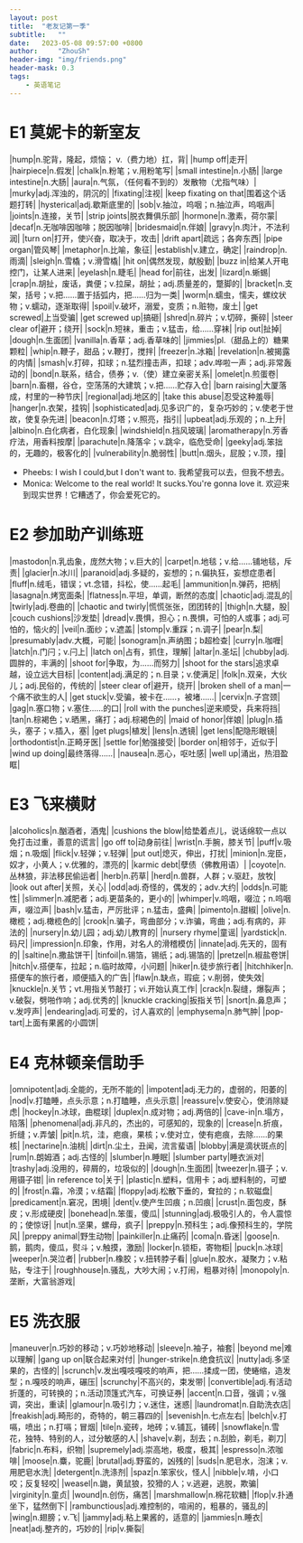 ```yaml
---
layout: post
title:  "老友记第一季"
subtitle:   ""
date:   2023-05-08 09:57:00 +0800
author:     "ZhouSh"
header-img: "img/friends.png"
header-mask: 0.3
tags:
    - 英语笔记
---
```

# E1 莫妮卡的新室友

|hump|n.驼背，隆起，烦恼； v.（费力地）扛，背|
|hump off|走开|
|hairpiece|n.假发|
|chalk|n.粉笔；v.用粉笔写|
|small intestine|n.小肠|
|large intestine|n.大肠|
|aura|n.气氛，（任何看不到的）发散物（尤指气味）|
|murky|adj.浑浊的，阴沉的|
|fixating|注视|
|keep fixating on that|围着这个话题打转|
|hysterical|adj.歇斯底里的|
|sob|v.抽泣，呜咽；n.抽泣声，呜咽声|
|joints|n.连接，关节|
|strip joints|脱衣舞俱乐部|
|hormone|n.激素，荷尔蒙|
|decaf|n.无咖啡因咖啡；脱因咖啡|
|bridesmaid|n.伴娘|
|gravy|n.肉汁，不法利润|
|turn on|打开，使兴奋，取决于，攻击|
|drift apart|疏远；各奔东西|
|pipe organ|管风琴|
|metaphor|n.比喻，象征|
|establish|v.建立，确定|
|raindrop|n.雨滴|
|sleigh|n.雪橇；v.滑雪橇|
|hit on|偶然发现，献殷勤|
|buzz in|给某人开电控门，让某人进来|
|eyelash|n.睫毛|
|head for|前往，出发|
|lizard|n.蜥蜴|
|crap|n.胡扯，废话，粪便；v.拉屎，胡扯；adj.质量差的，蹩脚的|
|bracket|n.支架，括号；v.把……置于括弧内，把……归为一类|
|worm|n.蠕虫，懦夫，螺纹状物；v.蠕动，逐渐取得|
|spoil|v.破坏，溺爱，变质；n.赃物，废土|
|get screwed|上当受骗|
|get screwed up|搞砸|
|shred|n.碎片；v.切碎，撕碎|
|steer clear of|避开；绕开|
|sock|n.短袜，重击；v.猛击，给……穿袜|
|rip out|扯掉|
|dough|n.生面团|
|vanilla|n.香草；adj.香草味的|
|jimmies|pl.（甜品上的）糖果颗粒|
|whip|n.鞭子，甜品；v.鞭打，搅拌|
|freezer|n.冰箱|
|revelation|n.被揭露的内情|
|smash|v.打碎，扣球；n.猛烈撞击声，扣球；adv.哗啦一声；adj.非常轰动的|
|bond|n.联系，结合，债券；v.（使）建立亲密关系|
|omelet|n.煎蛋卷|
|barn|n.畜棚，谷仓，空荡荡的大建筑；v.把……贮存入仓|
|barn raising|大厦落成，村里的一种节庆|
|regional|adj.地区的|
|take this abuse|忍受这种羞辱|
|hanger|n.衣架，挂钩|
|sophisticated|adj.见多识广的，复杂巧妙的；v.使老于世故，使复杂先进|
|beacon|n.灯塔；v.照亮，指引|
|upbeat|adj.乐观的；n.上升|
|albino|n.白化病者，白化现象|
|windshield|n.挡风玻璃|
|aromatherapy|n.芳香疗法，用香料按摩|
|parachute|n.降落伞；v.跳伞，临危受命|
|geeky|adj.笨拙的，无趣的，极客化的|
|vulnerability|n.脆弱性|
|butt|n.烟头，屁股；v.顶，撞|

- Pheebs: I wish I could,but I don't want to. 我希望我可以去，但我不想去。
- Monica: Welcome to the real world! It sucks.You're gonna love it. 欢迎来到现实世界！它糟透了，你会爱死它的。

# E2 参加助产训练班

|mastodon|n.乳齿象，庞然大物；v.巨大的|
|carpet|n.地毯；v.给……铺地毯，斥责|
|glacier|n.冰川|
|paranoid|adj.多疑的，妄想的；n.偏执狂，妄想症患者|
|fluff|n.绒毛，错误；vt.念错，抖松，使……起毛|
|ammunition|n.弹药，把柄|
|lasagna|n.烤宽面条|
|flatness|n.平坦，单调，断然的态度|
|chaotic|adj.混乱的|
|twirly|adj.卷曲的|
|chaotic and twirly|慌慌张张，团团转的|
|thigh|n.大腿，股|
|couch cushions|沙发垫|
|dread|v.畏惧，担心；n.畏惧，可怕的人或事；adj.可怕的，恼火的|
|veil|n.面纱；v.遮盖|
|stomp|v.重踩；n.调子|
|pear|n.梨|
|presumably|adv.大概，可能|
|sonogram|n.声纳图；b超检查|
|curry|n.咖喱|
|latch|n.门闩；v.闩上|
|latch on|占有，抓住，理解|
|altar|n.圣坛|
|chubby|adj.圆胖的，丰满的|
|shoot for|争取，为……而努力|
|shoot for the stars|追求卓越，设立远大目标|
|content|adj.满足的；n.目录；v.使满足|
|folk|n.双亲，大伙儿；adj.民俗的，传统的|
|steer clear of|避开，绕开|
|broken shell of a man|一个痛不欲生的人|
|get stuck|v.受骗，被卡在……，被堵……|
|cervix|n.子宫颈|
|gag|n.塞口物；v.塞住……的口|
|roll with the punches|逆来顺受，兵来将挡|
|tan|n.棕褐色；v.晒黑，痛打；adj.棕褐色的|
|maid of honor|伴娘|
|plug|n.插头，塞子；v.插入，塞|
|get plugs|植发|
|lens|n.透镜|
|get lens|配隐形眼镜|
|orthodontist|n.正畸牙医|
|settle for|勉强接受|
|border on|相邻于，近似于|
|wind up doing|最终落得……|
|nausea|n.恶心，呕吐感|
|well up|涌出，热泪盈眶|

# E3 飞来横财

|alcoholics|n.酗酒者，酒鬼|
|cushions the blow|给垫着点儿，说话绵软一点以免打击过重，善意的谎言|
|go off to|动身前往|
|wrist|n.手腕，膝关节|
|puff|v.吸烟；n.吸烟|
|flick|v.轻弹；v.轻弹|
|put out|熄灭，伸出，打扰|
|minion|n.宠臣，奴才，小黄人；v.优雅的，漂亮的|
|karmic debt|孽债（佛教用语）|
|coyote|n.丛林狼，非法移民偷运者|
|herb|n.药草|
|herd|n.兽群，人群；v.驱赶，放牧|
|look out after|关照，关心|
|odd|adj.奇怪的，偶发的；adv.大约|
|odds|n.可能性|
|slimmer|n.减肥者；adj.更苗条的，更小的|
|whimper|v.呜咽，啜泣；n.呜咽声，啜泣声|
|bash|v.猛击，严厉批评；n.猛击，盛典|
|pimento|n.甜椒|
|olive|n.橄榄；adj.橄榄色的|
|crook|n.骗子，弯曲部分；v.诈骗，弯曲；adj.有病的，非法的|
|nursery|n.幼儿园；adj.幼儿教育的|
|nursery rhyme|童谣|
|yardstick|n.码尺|
|impression|n.印象，作用，对名人的滑稽模仿|
|innate|adj.先天的，固有的|
|saltine|n.撒盐饼干|
|tinfoil|n.锡箔，锡纸；adj.锡箔的|
|pretzel|n.椒盐卷饼|
|hitch|v.搭便车，拉起；n.临时故障，小问题|
|hiker|n.徒步旅行者|
|hitchhiker|n.搭便车的旅行者，顺便插入的广告|
|flaw|n.缺点，瑕疵；v.削弱，使失效|
|knuckle|n.关节；vt.用指关节敲打；vi.开始认真工作|
|crack|n.裂缝，爆裂声；v.破裂，劈啪作响；adj.优秀的|
|knuckle cracking|扳指关节|
|snort|n.鼻息声；v.发哼声|
|endearing|adj.可爱的，讨人喜欢的|
|emphysema|n.肺气肿|
|pop-tart|上面有果酱的小圆饼|

# E4 克林顿亲信助手

|omnipotent|adj.全能的，无所不能的|
|impotent|adj.无力的，虚弱的，阳萎的|
|nod|v.打瞌睡，点头示意；n.打瞌睡，点头示意|
|reassure|v.使安心，使消除疑虑|
|hockey|n.冰球，曲棍球|
|duplex|n.成对物；adj.两倍的|
|cave-in|n.塌方，陷落|
|phenomenal|adj.非凡的，杰出的，可感知的，现象的|
|crease|n.折痕，折缝；v.弄皱|
|pit|n.坑，洼，疤痕，果核；v.使对立，使有疤痕，去除……的果核|
|nectarine|n.油桃|
|dirt|n.尘土，丑闻，流言蜚语|
|blobby|满是滴状斑点的|
|rum|n.朗姆酒；adj.古怪的|
|slumber|n.睡眠|
|slumber party|睡衣派对|
|trashy|adj.没用的，碎屑的，垃圾似的|
|dough|n.生面团|
|tweezer|n.镊子；v.用镊子钳|
|in reference to|关于|
|plastic|n.塑料，信用卡；adj.塑料制的，可塑的|
|frost|n.霜，冷漠；v.结霜|
|floppy|adj.松散下垂的，耷拉的；n.软磁盘|
|predicament|n.窘况，困境|
|dent|v.使产生凹痕；n.凹痕|
|crust|n.面包皮，酥皮；v.形成硬皮|
|bonehead|n.笨蛋，傻瓜|
|stunning|adj.极吸引人的，令人震惊的；使惊讶|
|nut|n.坚果，螺母，疯子|
|preppy|n.预科生；adj.像预科生的，学院风|
|preppy animal|野生动物|
|painkiller|n.止痛药|
|coma|n.昏迷|
|goose|n.鹅，鹅肉，傻瓜，熨斗；v.触摸，激励|
|locker|n.锁柜，寄物柜|
|puck|n.冰球|
|weeper|n.哭泣者|
|rubber|n.橡胶；v.扭转脖子看|
|glue|n.胶水，凝聚力；v.粘贴，专注于|
|roughhouse|n.骚乱，大吵大闹；v.打闹，粗暴对待|
|monopoly|n.垄断，大富翁游戏|

# E5 洗衣服

|maneuver|n.巧妙的移动；v.巧妙地移动|
|sleeve|n.袖子，袖套|
|beyond me|难以理解|
|gang up on|联合起来对付|
|hunger-strike|n.绝食抗议|
|nutty|adj.多坚果的，古怪的|
|scrunch|v.发出嘎吱嘎吱的响声，把……揉成一团，使蜷缩，造发型；n.嘎吱的响声，碾压|
|scrunchy|不高兴的，束发带|
|convertible|adj.有活动折蓬的，可转换的；n.活动顶篷式汽车，可换证券|
|accent|n.口音，强调；v.强调，突出，重读|
|glamour|n.吸引力；v.迷住，迷惑|
|laundromat|n.自助洗衣店|
|freakish|adj.畸形的，奇特的，朝三暮四的|
|sevenish|n.七点左右|
|belch|v.打嗝，喷出；n.打嗝；冒烟|
|tile|n.瓷砖，地砖；v.铺瓦，铺砖|
|snowflake|n.雪花，独特、特别的人，过分敏感的人|
|shave|v.剃，刮去；n.刮脸，剃毛，剃刀|
|fabric|n.布料，织物|
|supremely|adj.崇高地，极度，极其|
|espresso|n.浓咖啡|
|moose|n.麋，驼鹿|
|brutal|adj.野蛮的，凶残的|
|suds|n.肥皂水，泡沫；v.用肥皂水洗|
|detergent|n.洗涤剂|
|spaz|n.笨家伙，怪人|
|nibble|v.啃，小口咬；反复轻咬|
|weasel|n.鼬，黄鼠狼，狡猾的人；v.逃避，逃脱，欺骗|
|virginity|n.童贞|
|wound|n.创伤，痛苦|
|marshmallow|n.棉花软糖|
|flop|v.扑通坐下，猛然倒下|
|rambunctious|adj.难控制的，喧闹的，粗暴的，骚乱的|
|wing|n.翅膀；v.飞|
|jammy|adj.粘上果酱的，适意的|
|jammies|n.睡衣|
|neat|adj.整齐的，巧妙的|
|rip|v.撕裂|
